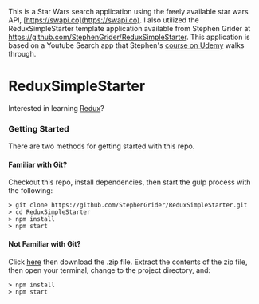 This is a Star Wars search application using the freely available star wars API, [https://swapi.co](https://swapi.co). I also utilized the ReduxSimpleStarter template application available from Stephen Grider at https://github.com/StephenGrider/ReduxSimpleStarter. This application is based on a Youtube Search app that Stephen's [course on Udemy](https://www.udemy.com/react-redux/) walks through.


# ReduxSimpleStarter

Interested in learning [Redux](https://www.udemy.com/react-redux/)?

### Getting Started

There are two methods for getting started with this repo.

#### Familiar with Git?
Checkout this repo, install dependencies, then start the gulp process with the following:

```
> git clone https://github.com/StephenGrider/ReduxSimpleStarter.git
> cd ReduxSimpleStarter
> npm install
> npm start
```

#### Not Familiar with Git?
Click [here](https://github.com/StephenGrider/ReactStarter/releases) then download the .zip file.  Extract the contents of the zip file, then open your terminal, change to the project directory, and:

```
> npm install
> npm start
```
